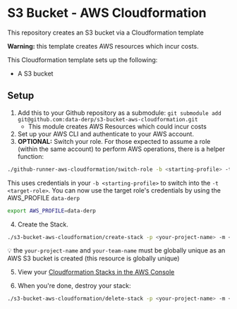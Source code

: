 # S3 Bucket - AWS Cloudformation
This repository creates an S3 bucket via a Cloudformation template

**Warning:** this template creates AWS resources which incur costs.

This Cloudformation template sets up the following:
* A S3 bucket

## Setup
1. Add this to your Github repository as a submodule: `git submodule add git@github.com:data-derp/s3-bucket-aws-cloudformation.git`
    * This module creates AWS Resources which could incur costs
2. Set up your AWS CLI and authenticate to your AWS account. 
3. **OPTIONAL:** Switch your role.  For those expected to assume a role (within the same account) to perform AWS operations, there is a helper function:
```bash
./github-runner-aws-cloudformation/switch-role -b <starting-profile> -t <target-role>
```
This uses credentials in your `-b <starting-profile>` to switch into the `-t <target-role>`. You can now use the target role's credentials by using the AWS_PROFILE `data-derp`
```bash
export AWS_PROFILE=data-derp
```
4. Create the Stack.
```bash
./s3-bucket-aws-cloudformation/create-stack -p <your-project-name> -m <your-team-name> -r <aws-region>
```
:bulb: the `your-project-name` and `your-team-name` must be globally unique as an AWS S3 bucket is created (this resource is globally unique)

5. View your [Cloudformation Stacks in the AWS Console](https://eu-central-1.console.aws.amazon.com/cloudformation/home?region=eu-central-1#/stacks)

6. When you're done, destroy your stack:
```bash
./s3-bucket-aws-cloudformation/delete-stack -p <your-project-name> -m <your-team-name> -r <aws-region>
```
